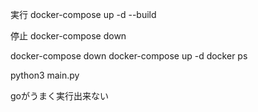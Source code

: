 実行
docker-compose up -d --build

停止
docker-compose down

docker-compose down
docker-compose up -d
docker ps


python3 main.py



goがうまく実行出来ない